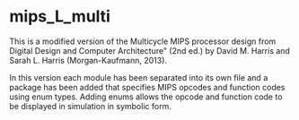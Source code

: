 # mips_L_multi
This is a modified version of the Multicycle MIPS processor design from Digital Design and Computer Architecture" (2nd ed.) by David M. Harris and Sarah L. Harris (Morgan-Kaufmann, 2013).

In this version each module has been separated into its own file and a package has been added that specifies MIPS opcodes and function codes using enum types. Adding enums allows the opcode and function code to be displayed in simulation in symbolic form.
